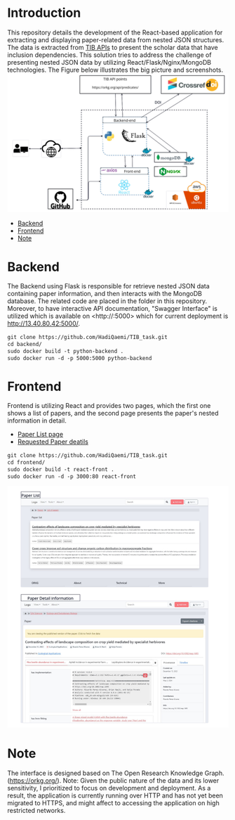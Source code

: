 # Introduction
This repository details the development of the React-based application for extracting and displaying paper-related data from nested JSON structures.
The data is extracted from  [TIB APIs](https://orkg.org/api/predicates/) to present the scholar data that have inclusion dependencies. This solution tries to address the challenge of presenting nested JSON data by utilizing React/Flask/Nginx/MongoDB technologies.  The Figure below illustrates the big picture and screenshots.
![Screenshot](images/screenshot.jpg)
- [Backend](#backend)
- [Frontend](#frontend)
- [Note](#note)

# Backend
The Backend using Flask is responsible for retrieve nested JSON data containing paper information, and then interacts with the MongoDB database. The related code are placed in the <backend> folder in this repository. Moreover, to have interactive API documentation, "Swagger Interface" is utilized which is available on <http://<hostname>:5000> which for current deployment is http://13.40.80.42:5000/.
```
git clone https://github.com/HadiQaemi/TIB_task.git
cd backend/ 
sudo docker build -t python-backend .
sudo docker run -d -p 5000:5000 python-backend
```
# Frontend
Frontend is utilizing React and provides two pages, which the first one shows a list of papers, and the second page presents the paper's nested information in detail.
- [Paper List page](http://13.40.80.42:3000)
- [Requested Paper deatils](http://13.40.80.42:3000/paper/R664252/)
```
git clone https://github.com/HadiQaemi/TIB_task.git
cd frontend/
sudo docker build -t react-front .
sudo docker run -d -p 3000:80 react-front
```
![Screenshot](images/pages.jpg)
# Note
The interface is designed based on  The Open Research Knowledge Graph.(https://orkg.org/).
Note: Given the public nature of the data and its lower sensitivity, I prioritized to focus on development and deployment. As a result, the application is currently running over HTTP and has not yet been migrated to HTTPS, and might affect to accessing the application on high restricted networks.